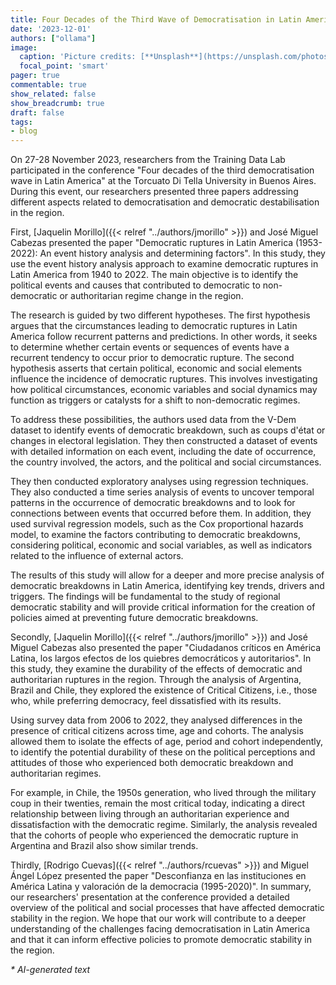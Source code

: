 ```yaml
---
title: Four Decades of the Third Wave of Democratisation in Latin America. Contributions from the Training Data Lab
date: '2023-12-01'
authors: ["ollama"]
image:
  caption: 'Picture credits: [**Unsplash**](https://unsplash.com/photos/cars-on-road-near-city-buildings-during-daytime-QhQ4WgX77G0)'
  focal_point: 'smart'
pager: true
commentable: true
show_related: false
show_breadcrumb: true
draft: false
tags:
- blog
---
```


On 27-28 November 2023, researchers from the Training Data Lab participated in the conference "Four decades of the third democratisation wave in Latin America" at the Torcuato Di Tella University in Buenos Aires. During this event, our researchers presented three papers addressing different aspects related to democratisation and democratic destabilisation in the region.

<!--more-->

First, [Jaquelin Morillo]({{< relref "../authors/jmorillo" >}}) and José Miguel Cabezas presented the paper "Democratic ruptures in Latin America (1953-2022): An event history analysis and determining factors". In this study, they use the event history analysis approach to examine democratic ruptures in Latin America from 1940 to 2022. The main objective is to identify the political events and causes that contributed to democratic to non-democratic or authoritarian regime change in the region.

The research is guided by two different hypotheses. The first hypothesis argues that the circumstances leading to democratic ruptures in Latin America follow recurrent patterns and predictions. In other words, it seeks to determine whether certain events or sequences of events have a recurrent tendency to occur prior to democratic rupture. The second hypothesis asserts that certain political, economic and social elements influence the incidence of democratic ruptures. This involves investigating how political circumstances, economic variables and social dynamics may function as triggers or catalysts for a shift to non-democratic regimes.

To address these possibilities, the authors used data from the V-Dem dataset to identify events of democratic breakdown, such as coups d'état or changes in electoral legislation. They then constructed a dataset of events with detailed information on each event, including the date of occurrence, the country involved, the actors, and the political and social circumstances.

They then conducted exploratory analyses using regression techniques. They also conducted a time series analysis of events to uncover temporal patterns in the occurrence of democratic breakdowns and to look for connections between events that occurred before them. In addition, they used survival regression models, such as the Cox proportional hazards model, to examine the factors contributing to democratic breakdowns, considering political, economic and social variables, as well as indicators related to the influence of external actors.

The results of this study will allow for a deeper and more precise analysis of democratic breakdowns in Latin America, identifying key trends, drivers and triggers. The findings will be fundamental to the study of regional democratic stability and will provide critical information for the creation of policies aimed at preventing future democratic breakdowns.

Secondly, [Jaquelin Morillo]({{< relref "../authors/jmorillo" >}}) and José Miguel Cabezas also presented the paper "Ciudadanos críticos en América Latina, los largos efectos de los quiebres democráticos y autoritarios". In this study, they examine the durability of the effects of democratic and authoritarian ruptures in the region. Through the analysis of Argentina, Brazil and Chile, they explored the existence of Critical Citizens, i.e., those who, while preferring democracy, feel dissatisfied with its results.

Using survey data from 2006 to 2022, they analysed differences in the presence of critical citizens across time, age and cohorts. The analysis allowed them to isolate the effects of age, period and cohort independently, to identify the potential durability of these on the political perceptions and attitudes of those who experienced both democratic breakdown and authoritarian regimes.

For example, in Chile, the 1950s generation, who lived through the military coup in their twenties, remain the most critical today, indicating a direct relationship between living through an authoritarian experience and dissatisfaction with the democratic regime. Similarly, the analysis revealed that the cohorts of people who experienced the democratic rupture in Argentina and Brazil also show similar trends.

Thirdly, [Rodrigo Cuevas]({{< relref "../authors/rcuevas" >}}) and Miguel Ángel López presented the paper "Desconfianza en las instituciones en América Latina y valoración de la democracia (1995-2020)".  In summary, our researchers' presentation at the conference provided a detailed overview of the political and social processes that have affected democratic stability in the region. We hope that our work will contribute to a deeper understanding of the challenges facing democratisation in Latin America and that it can inform effective policies to promote democratic stability in the region.

_* AI-generated text_